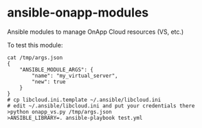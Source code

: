 # ansible-onapp-modules
Ansible modules to manage OnApp Cloud resources (VS, etc.)

To test this module:
```
cat /tmp/args.json
{
    "ANSIBLE_MODULE_ARGS": {
        "name": "my_virtual_server",
        "new": true
    }
}
# cp libcloud.ini.template ~/.ansible/libcloud.ini
# edit ~/.ansible/libcloud.ini and put your credentials there
>python onapp_vs.py /tmp/args.json
>ANSIBLE_LIBRARY=. ansible-playbook test.yml
```

